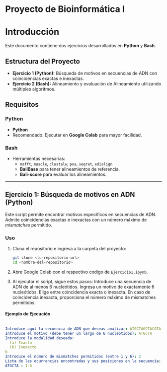 # Proyecto de Bioinformática I

# Introducción

Este documento contiene dos ejercicios desarrollados en **Python** y **Bash**.

## Estructura del Proyecto

- **Ejercicio 1 (Python):** Búsqueda de motivos en secuencias de ADN con coincidencias exactas e inexactas.  
- **Ejercicio 2 (Bash):** Alineamiento y evaluación de Alineamiento utilizando múltiples algoritmos.

## Requisitos

### Python  
- **Python**  
- Recomendado: Ejecutar en **Google Colab** para mayor facilidad.  

### Bash  
- Herramientas necesarias:  
  - `mafft`, `muscle`, `clustalw`, `poa`, `seqret`, `edialign`
  - **BaliBase** para tener alineamientos de referencia.  
  - **Bali-score** para evaluar los alineamientos.

---

## Ejercicio 1: Búsqueda de motivos en ADN (Python)

Este script permite encontrar motivos específicos en secuencias de ADN. Admite coincidencias exactas e inexactas con un número máximo de *mismatches* permitido.

### Uso  

1. Clona el repositorio e ingresa a la carpeta del proyecto:
   ```bash
   git clone <tu-repositorio-url>
   cd <nombre-del-repositorio>
   ```
2. Abre Google Colab con el respectivo codigo de `Ejercicio1.ipynb`.

3.  Al ejecutar el script, sigue estos pasos:
        Introduce una secuencia de ADN de al menos 6 nucleótidos.
        Ingresa un motivo de exactamente 6 nucleótidos.
        Elige entre coincidencia exacta o inexacta.
        En caso de coincidencia inexacta, proporciona el número máximo de mismatches permitidos.

#### Ejemplo de Ejecución

```yaml

Introduce aquí la secuencia de ADN que deseas analizar: ATGCTAGCTACGTA  
Introduce el motivo (debe tener un largo de 6 nucleótidos): ATGCTA  
Introduce la modalidad deseada:
  (a) Exacto
  (b) Inexacto
b
Introduce el número de mismatches permitidos (entre 1 y 6): 2
Lista de las ocurrencias encontradas y sus posiciones en la secuencia:
ATGCTA : 1-6
```

